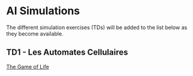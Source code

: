# AI Simulations

The different simulation exercises (TDs) will be added to the list below as they become available.

## TD1 - Les Automates Cellulaires
[The Game of Life](/1_Game_of_Life)
